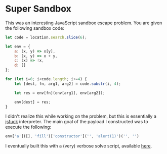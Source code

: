# Super Sandbox

This was an interesting JavaScript sandbox escape problem. You are given the following sandbox code:
```javascript
let code = location.search.slice(6);

let env = {
    a: (x, y) => x[y],
    b: (x, y) => x + y,
    c: (x) => !x,
    d: []
};

for (let i=0; i<code.length; i+=4) {
    let [dest, fn, arg1, arg2] = code.substr(i, 4);

    let res = env[fn](env[arg1], env[arg2]);

    env[dest] = res;
}
```

I didn't realize this while working on the problem, but this is essentially a [jsfuck](http://www.jsfuck.com/) interpreter. The main goal of the payload I constructed was to execute the following:
```javascript
env['a']([], 'fill')['constructor']('', 'alert(1)')('', '')
```

I eventually built this with a (very) verbose solve script, available [here](./solve.py).
